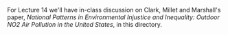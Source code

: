 For Lecture 14 we'll have in-class discussion on Clark, Millet and Marshall's paper, *National Patterns in Environmental Injustice and Inequality: Outdoor NO2 Air Pollution in the United States*, in this directory.  